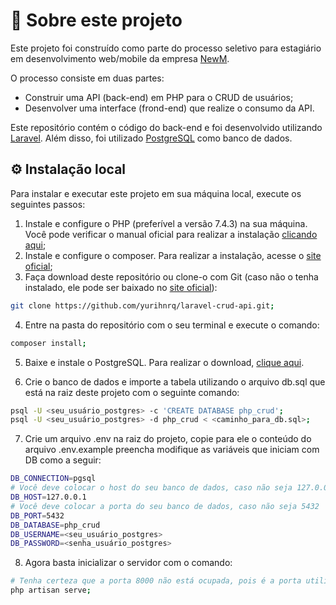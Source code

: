 # 📝 Sobre este projeto

Este projeto foi construído como parte do processo seletivo para estagiário em desenvolvimento web/mobile da empresa [NewM](https://newm.com.br/).

O processo consiste em duas partes:

- Construir uma API (back-end) em PHP para o CRUD de usuários;
- Desenvolver uma interface (frond-end) que realize o consumo da API.

Este repositório contém o código do back-end e foi desenvolvido utilizando [Laravel](https://laravel.com/). Além disso, foi utilizado [PostgreSQL](https://www.postgresql.org/) como banco de dados.

## ⚙️ Instalação local

Para instalar e executar este projeto em sua máquina local, execute os seguintes passos:

1) Instale e configure o PHP (preferível a versão 7.4.3) na sua máquina. Você pode verificar o manual oficial para realizar a instalação [clicando aqui](https://www.php.net/manual/pt_BR/install.php);
2) Instale e configure o composer. Para realizar a instalação, acesse o [site oficial](https://getcomposer.org/download/);
3) Faça download deste repositório ou clone-o com Git (caso não o tenha instalado, ele pode ser baixado no [site oficial](https://git-scm.com/)):

```bash
git clone https://github.com/yurihnrq/laravel-crud-api.git;
```

4) Entre na pasta do repositório com o seu terminal e execute o comando:

```bash
composer install;
```

5) Baixe e instale o PostgreSQL. Para realizar o download, [clique aqui](https://www.postgresql.org/download/).

6) Crie o banco de dados e importe a tabela utilizando o arquivo db.sql que está na raiz deste projeto com o seguinte comando:

```bash
psql -U <seu_usuário_postgres> -c 'CREATE DATABASE php_crud';
psql -U <seu_usuário_postgres> -d php_crud < <caminho_para_db.sql>;
```

7) Crie um arquivo .env na raiz do projeto, copie para ele o conteúdo do arquivo .env.example preencha modifique as variáveis que iniciam com DB como a seguir:

```bash
DB_CONNECTION=pgsql
# Você deve colocar o host do seu banco de dados, caso não seja 127.0.0.1
DB_HOST=127.0.0.1 
# Você deve colocar a porta do seu banco de dados, caso não seja 5432
DB_PORT=5432
DB_DATABASE=php_crud
DB_USERNAME=<seu_usuário_postgres>
DB_PASSWORD=<senha_usuário_postgres>
```

8) Agora basta inicializar o servidor com o comando:
```bash
# Tenha certeza que a porta 8000 não está ocupada, pois é a porta utilizada pela aplicação front-end.
php artisan serve;
```
